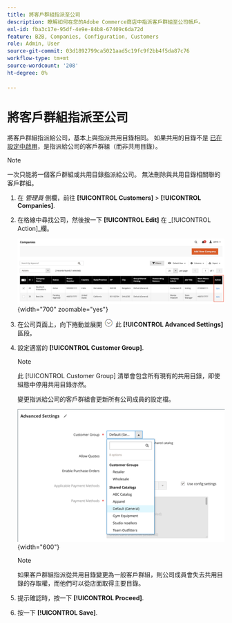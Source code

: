 ```yaml
---
title: 將客戶群組指派至公司
description: 瞭解如何在您的Adobe Commerce商店中指派客戶群組至公司帳戶。
exl-id: fba3c17e-95df-4e9e-84b8-67409c6da72d
feature: B2B, Companies, Configuration, Customers
role: Admin, User
source-git-commit: 03d1892799ca5021aad5c19fc9f2bb4f5da87c76
workflow-type: tm+mt
source-wordcount: '208'
ht-degree: 0%

---
```


# 將客戶群組指派至公司

將客戶群組指派給公司，基本上與指派共用目錄相同。 如果共用的目錄不是 [已在設定中啟用](enable-basic-features.md)，是指派給公司的客戶群組（而非共用目錄）。

>[!NOTE]
>
> 一次只能將一個客戶群組或共用目錄指派給公司。 無法刪除與共用目錄相關聯的客戶群組。

1. 在 _管理員_ 側欄，前往 **[!UICONTROL Customers]** > **[!UICONTROL Companies]**.

1. 在格線中尋找公司，然後按一下 **[!UICONTROL Edit]** 在 _[!UICONTROL Action]_欄。

   ![編輯公司](./assets/companies-grid-edit.png){width="700" zoomable="yes"}

1. 在公司頁面上，向下捲動並展開 ![展開選擇器](../assets/icon-display-expand.png) 此 **[!UICONTROL Advanced Settings]** 區段。

1. 設定適當的 **[!UICONTROL Customer Group]**.

   >[!NOTE]
   >
   >此 [!UICONTROL Customer Group] 清單會包含所有現有的共用目錄，即使組態中停用共用目錄亦然。

   變更指派給公司的客戶群組會更新所有公司成員的設定檔。

   ![變更客戶群組或共用目錄](./assets/company-advanced-settings-customer-group-admin.png){width="600"}

   >[!NOTE]
   >
   >如果客戶群組指派從共用目錄變更為一般客戶群組，則公司成員會失去共用目錄的存取權，而他們可以從店面取得主要目錄。

1. 提示確認時，按一下 **[!UICONTROL Proceed]**.

1. 按一下 **[!UICONTROL Save]**.
